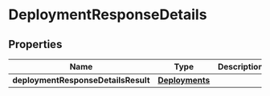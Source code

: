 # DeploymentResponseDetails

## Properties
Name | Type | Description | Notes
------------ | ------------- | ------------- | -------------
**deploymentResponseDetailsResult** | [**Deployments**](Deployments.md) |  |  [optional]
